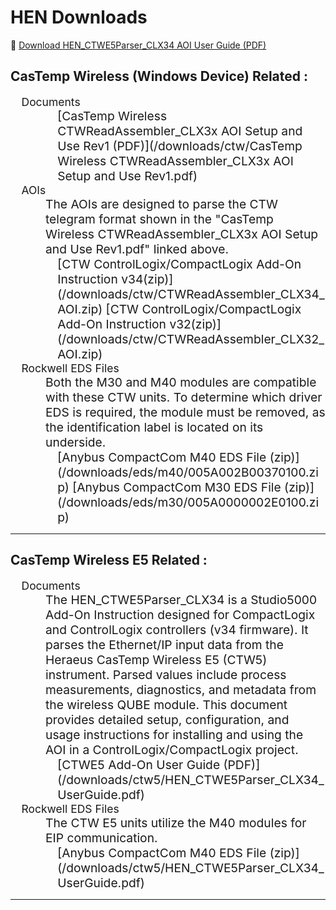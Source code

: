 # HEN Downloads
📄 [Download HEN_CTWE5Parser_CLX34 AOI User Guide (PDF)](/downloads/ctw5/HEN_CTWE5Parser_CLX34_UserGuide.pdf)

## CasTemp Wireless (Windows Device) Related :

<span style="display: block; margin-left: 1em; font-weight: regular; font-size: 1.25em;">
Documents  

<span style="display: block; margin-left: 3em; font-weight: regular; font-size: 1.1em;"> 
[CasTemp Wireless CTWReadAssembler_CLX3x AOI Setup and Use Rev1 (PDF)](/downloads/ctw/CasTemp Wireless CTWReadAssembler_CLX3x AOI Setup and Use Rev1.pdf)  

</span>
</span>



<span style="display: block; margin-left: 1em; font-weight: regular; font-size: 1.25em;">
AOIs

   <span style="display: block; margin-left: 2em; font-weight: regular; font-size: 1.1em;">
   The AOIs are designed to parse the CTW telegram format shown in the "CasTemp Wireless CTWReadAssembler_CLX3x AOI Setup and Use Rev1.pdf" linked above.  
   </span>   
   
   <span style="display: block; margin-left: 3em; font-weight: regular; font-size: 1.1em;">
  [CTW ControlLogix/CompactLogix Add-On Instruction v34(zip)](/downloads/ctw/CTWReadAssembler_CLX34_AOI.zip)
  [CTW ControlLogix/CompactLogix Add-On Instruction v32(zip)](/downloads/ctw/CTWReadAssembler_CLX32_AOI.zip)
   </span>
</span>




<span style="display: block; margin-left: 1em; font-weight: regular; font-size: 1.25em;">
Rockwell EDS Files

   <span style="display: block; margin-left: 2em; font-weight: regular; font-size: 1.1em;">
   Both the M30 and M40 modules are compatible with these CTW units.  
   To determine which driver EDS is required, the module must be removed, as the identification label is located on its underside.  
   </span>   
   
   <span style="display: block; margin-left: 3em; font-weight: regular; font-size: 1.1em;">
  [Anybus CompactCom M40 EDS File (zip)](/downloads/eds/m40/005A002B00370100.zip)  
  [Anybus CompactCom M30 EDS File (zip)](/downloads/eds/m30/005A0000002E0100.zip)
   </span>
   
</span>


---





## CasTemp Wireless E5 Related :

<span style="display: block; margin-left: 1em; font-weight: regular; font-size: 1.25em;">
Documents

   <span style="display: block; margin-left: 2em; font-weight: regular; font-size: 1.1em;">
   The HEN_CTWE5Parser_CLX34 is a Studio5000 Add-On Instruction designed for CompactLogix and ControlLogix controllers (v34 firmware).  
   It parses the Ethernet/IP input data from the Heraeus CasTemp Wireless E5 (CTW5) instrument. Parsed values include process measurements, diagnostics, and metadata from the wireless QUBE module.  
   This document provides detailed setup, configuration, and usage instructions for installing and using the AOI in a ControlLogix/CompactLogix project.  
   </span>   
   
   <span style="display: block; margin-left: 3em; font-weight: regular; font-size: 1.1em;">
  [CTWE5 Add-On User Guide (PDF)](/downloads/ctw5/HEN_CTWE5Parser_CLX34_UserGuide.pdf)  
  
   </span>
   
</span>

<span style="display: block; margin-left: 1em; font-weight: regular; font-size: 1.25em;">
Rockwell EDS Files

   <span style="display: block; margin-left: 2em; font-weight: regular; font-size: 1.1em;">
   The CTW E5 units utilize the M40 modules for EIP communication.  
 
   </span>   
   
   <span style="display: block; margin-left: 3em; font-weight: regular; font-size: 1.1em;">
  [Anybus CompactCom M40 EDS File (zip)](/downloads/ctw5/HEN_CTWE5Parser_CLX34_UserGuide.pdf)  
  
   </span>
   
</span>



---


<!-- Begin CommentBlock

## IM2 / SensorLab Steel Related :

📄 [Download HEN_CTWE5Parser_CLX34 AOI User Guide (PDF)](/downloads/ctw5/HEN_CTWE5Parser_CLX34_UserGuide.pdf)

---

## Hydris / HydroVAS Related :

📄 [Download HEN_CTWE5Parser_CLX34 AOI User Guide (PDF)](/downloads/ctw5/HEN_CTWE5Parser_CLX34_UserGuide.pdf)

---

## DTE4 Related :

📄 [Download HEN_CTWE5Parser_CLX34 AOI User Guide (PDF)](/downloads/ctw5/HEN_CTWE5Parser_CLX34_UserGuide.pdf)

---

## DTE5 Related :

📄 [Download HEN_CTWE5Parser_CLX34 AOI User Guide (PDF)](/downloads/ctw5/HEN_CTWE5Parser_CLX34_UserGuide.pdf)

---

## CoreTemp Related :

📄 [Download HEN_CTWE5Parser_CLX34 AOI User Guide (PDF)](/downloads/ctw5/HEN_CTWE5Parser_CLX34_UserGuide.pdf)

---



## IM2 / SensorLab Steel Related :

---





	

 




---



## Appendix: 

| Issue                           | Possible Cause                                      |
|--------------------------------|-----------------------------------------------------|
| All results = -999             | Telegram not active, CTW5 not paired, faulted       |
| RF signal = 0                  | Poor antenna position or interference               |
| QUBE Charge = 0%              | QUBE not fully charged or measurement not started   |
| `CTW5ModuleFaulted = 1`       | Loss of communication from EIP device               |



---


End Comment Block -->

